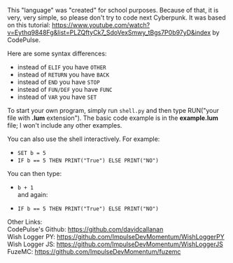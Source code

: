 This "language" was "created" for school purposes. Because of that, it is very, very simple, so please don't try to code next Cyberpunk. 
It was based on this tutorial: https://www.youtube.com/watch?v=Eythq9848Fg&list=PLZQftyCk7_SdoVexSmwy_tBgs7P0b97yD&index by CodePulse.

Here are some syntax differences:

- instead of `ELIF` you have `OTHER` <br>
- instead of `RETURN` you have `BACK` <br>
- instead of `END` you have `STOP` <br>
- instead of `FUN/DEF` you have `FUNC` <br>
- instead of `VAR` you have `SET` <br>

To start your own program, simply run `shell.py` and then type RUN("your file with **.lum** extension"). The basic code example
is in the **example.lum** file; I won't include any other examples.

You can also use the shell interactively. For example: 

- `SET b = 5`
- `IF b == 5 THEN PRINT("True") ELSE PRINT("NO")`

You can then type:

- `b + 1` <br>
and again: <br>

- `IF b == 5 THEN PRINT("True") ELSE PRINT("NO")` <br>

Other Links: <br>
CodePulse's Github: https://github.com/davidcallanan <br>
Wish Logger PY: https://github.com/ImpulseDevMomentum/WishLoggerPY <br>
Wish Logger JS: https://github.com/ImpulseDevMomentum/WishLoggerJS <br>
FuzeMC: https://github.com/ImpulseDevMomentum/fuzemc <br>
